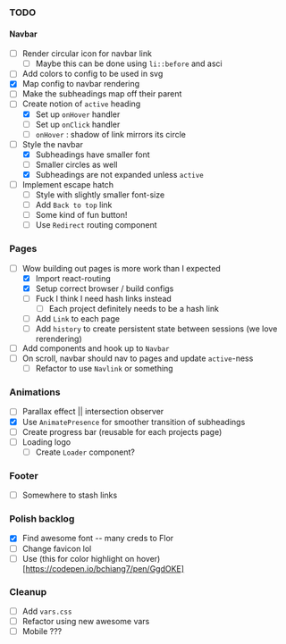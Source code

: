 ### TODO

#### Navbar

- [ ] Render circular icon for navbar link
  - [ ] Maybe this can be done using `li::before` and asci
- [ ] Add colors to config to be used in svg
- [x] Map config to navbar rendering
- [ ] Make the subheadings map off their parent
- [ ] Create notion of `active` heading
  - [x] Set up `onHover` handler
  - [ ] Set up `onClick` handler
  - [ ] `onHover` : shadow of link mirrors its circle
- [ ] Style the navbar
  - [x] Subheadings have smaller font
  - [ ] Smaller circles as well
  - [x] Subheadings are not expanded unless `active`
- [ ] Implement escape hatch
  - [ ] Style with slightly smaller font-size
  - [ ] Add `Back to top` link
  - [ ] Some kind of fun button!
  - [ ] Use `Redirect` routing component

### Pages

- [ ] Wow building out pages is more work than I expected
  - [x] Import react-routing
  - [x] Setup correct browser / build configs
  - [ ] Fuck I think I need hash links instead
    - [ ] Each project definitely needs to be a hash link
  - [ ] Add `Link` to each page
  - [ ] Add `history` to create persistent state between sessions (we love rerendering)
- [ ] Add components and hook up to `Navbar`
- [ ] On scroll, navbar should nav to pages and update `active`-ness
  - [ ] Refactor to use `Navlink` or something

### Animations

- [ ] Parallax effect || intersection observer
- [x] Use `AnimatePresence` for smoother transition of subheadings
- [ ] Create progress bar (reusable for each projects page)
- [ ] Loading logo
  - [ ] Create `Loader` component?

### Footer

- [ ] Somewhere to stash links

### Polish backlog

- [x] Find awesome font -- many creds to Flor
- [ ] Change favicon lol
- [ ] Use (this for color highlight on hover)[https://codepen.io/bchiang7/pen/GgdOKE]

### Cleanup

- [ ] Add `vars.css`
- [ ] Refactor using new awesome vars
- [ ] Mobile ???
